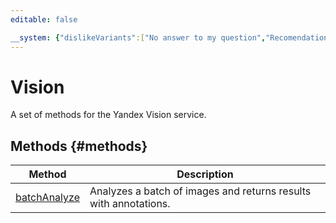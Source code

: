 ```yaml
---
editable: false

__system: {"dislikeVariants":["No answer to my question","Recomendations didn't help","The content doesn't match title","Other"]}
---
```



# Vision
A set of methods for the Yandex Vision service.

## Methods {#methods}
Method | Description
--- | ---
[batchAnalyze](batchAnalyze.md) | Analyzes a batch of images and returns results with annotations.